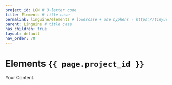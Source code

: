 ```yaml
---
project_id: LGN # 3-letter code
title: Elements # title case
permalink: linguine/elements # lowercase + use hyphens › https://tinyurl.com/27kmc4rb
parent: Linguine # title case
has_children: true
layout: default
nav_order: 70
---
```



# Elements `{{ page.project_id }}`

Your Content.
